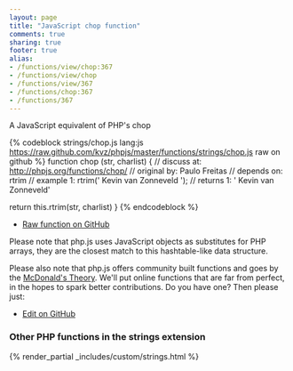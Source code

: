 ```yaml
---
layout: page
title: "JavaScript chop function"
comments: true
sharing: true
footer: true
alias:
- /functions/view/chop:367
- /functions/view/chop
- /functions/view/367
- /functions/chop:367
- /functions/367
---
```

<!-- Generated by Rakefile:build -->
A JavaScript equivalent of PHP's chop

{% codeblock strings/chop.js lang:js https://raw.github.com/kvz/phpjs/master/functions/strings/chop.js raw on github %}
function chop (str, charlist) {
  //  discuss at: http://phpjs.org/functions/chop/
  // original by: Paulo Freitas
  //  depends on: rtrim
  //   example 1: rtrim('    Kevin van Zonneveld    ');
  //   returns 1: '    Kevin van Zonneveld'

  return this.rtrim(str, charlist)
}
{% endcodeblock %}

 - [Raw function on GitHub](https://github.com/kvz/phpjs/blob/master/functions/strings/chop.js)

Please note that php.js uses JavaScript objects as substitutes for PHP arrays, they are 
the closest match to this hashtable-like data structure. 

Please also note that php.js offers community built functions and goes by the 
[McDonald's Theory](https://medium.com/what-i-learned-building/9216e1c9da7d). We'll put online 
functions that are far from perfect, in the hopes to spark better contributions. 
Do you have one? Then please just: 

 - [Edit on GitHub](https://github.com/kvz/phpjs/edit/master/functions/strings/chop.js)


### Other PHP functions in the strings extension
{% render_partial _includes/custom/strings.html %}
